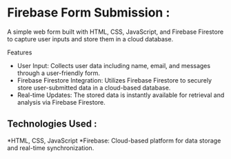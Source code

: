 # Firebase Form Submission :

A simple web form built with HTML, CSS, JavaScript, and Firebase Firestore to capture user inputs and store them in a cloud database.

Features
* User Input: Collects user data including name, email, and messages through a user-friendly form.
* Firebase Firestore Integration: Utilizes Firebase Firestore to securely store user-submitted data in a cloud-based database.
* Real-time Updates: The stored data is instantly available for retrieval and analysis via Firebase Firestore.

## Technologies Used :

*HTML, CSS, JavaScript
*Firebase: Cloud-based platform for data storage and real-time synchronization.
